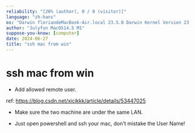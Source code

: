 ```yaml
---
reliability: "[20% (author), 0 / 0 (visitor)]"
language: "zh-hans"
os: "Darwin floriandeMacBook-Air.local 23.5.0 Darwin Kernel Version 23.5.0: Wed May  1 20:16:51 PDT 2024; root:xnu-10063.121.3~5/RELEASE_ARM64_T8103 arm64"
author: "Julyfun MacOS14.5 M1"
suppose-you-know: [computer]
date: 2024-06-27
title: "ssh mac from win"
---
```


# ssh mac from win

- Add allowed remote user.

ref: https://blog.csdn.net/xicikkk/article/details/53447025

- Make sure the two machine are under the same LAN. 

- Just open powershell and ssh your mac, don't mistake the User Name!

